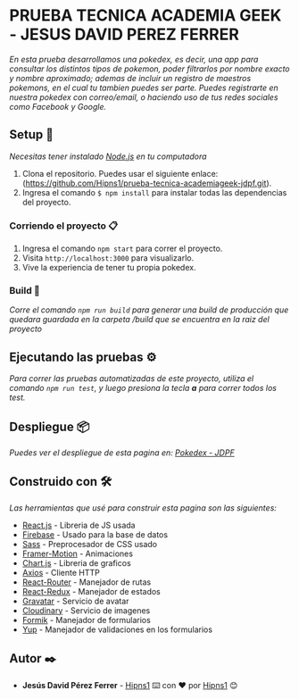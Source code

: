 # PRUEBA TECNICA ACADEMIA GEEK - JESUS DAVID PEREZ FERRER

_En esta prueba desarrollamos una pokedex, es decir, una app para consultar los distintos tipos de pokemon, poder filtrarlos por nombre exacto y nombre aproximado; ademas de incluir un registro de maestros pokemons, en el cual tu tambien puedes ser parte. Puedes registrarte en nuestra pokedex con correo/email, o haciendo uso de tus redes sociales como Facebook y Google._

## Setup 🚀

_Necesitas tener instalado [Node.js](https://nodejs.org/en/) en tu computadora_

1. Clona el repositorio. Puedes usar el siguiente enlace: (https://github.com/Hipns1/prueba-tecnica-academiageek-jdpf.git).
2. Ingresa el comando `$ npm install` para instalar todas las dependencias del proyecto.

### Corriendo el proyecto 📋

1. Ingresa el comando `npm start` para correr el proyecto.
2. Visita `http://localhost:3000` para visualizarlo.
3. Vive la experiencia de tener tu propia pokedex.
### Build 🔧

_Corre el comando `npm run build` para generar una build de producción que quedara guardada en la carpeta /build que se encuentra en la raiz del proyecto_
## Ejecutando las pruebas ⚙️

_Para correr las pruebas automatizadas de este proyecto, utiliza el comando `npm run test`, y luego presiona la tecla **a** para correr todos los test._

## Despliegue 📦

_Puedes ver el despliegue de esta pagina en: [Pokedex - JDPF](https://pokedex-562f3.web.app/)_

## Construido con 🛠️

_Las herramientas que usé para construir esta pagina son las siguientes:_

* [React.js](http://www.dropwizard.io/1.0.2/docs/) - Libreria de JS usada
* [Firebase](https://firebase.google.com/docs/web/setup) - Usado para la base de datos
* [Sass](https://sass-lang.com/) - Preprocesador de CSS usado
* [Framer-Motion](https://framer.com/motion/) - Animaciones
* [Chart.js](https://www.chartjs.org/) - Libreria de graficos
* [Axios](https://axios-http.com/es/) - Cliente HTTP
* [React-Router](https://reacttraining.com/react-router/) - Manejador de rutas
* [React-Redux](https://redux.js.org/) - Manejador de estados
* [Gravatar](https://gravatar.com/) - Servicio de avatar
* [Cloudinary](https://cloudinary.com/) - Servicio de imagenes
* [Formik](https://formik.org/) - Manejador de formularios
* [Yup](https://www.npmjs.com/package/yup) - Manejador de validaciones en los formularios
## Autor ✒️

* **Jesús David Pérez Ferrer** - [Hipns1](https://github.com/Hipns1)
⌨️ con ❤️ por [Hipns1](https://github.com/Hipns1) 😊


